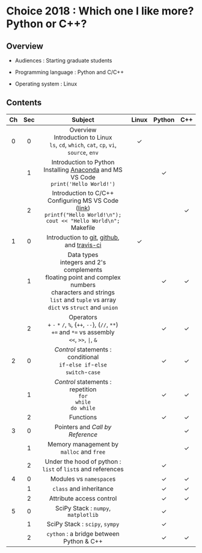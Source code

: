 # Choice 2018 : Which one I like more? Python or C++?

## Overview

* Audiences : Starting graduate students

* Programming language : Python and C/C++

* Operating system : Linux


## Contents

| Ch  | Sec | Subject                           | Linux | Python | C++ |
|:---:|:---:|:---------------------------------:|:-----:|:------:|:---:|
|  0  |  0  | Overview<br>Introduction to Linux<br>`ls`, `cd`, `which`, `cat`, `cp`, `vi`, `source`, `env` |   ✓   |        |     |
|     |  1  | Introduction to Python<br>Installing [Anaconda](https://www.anaconda.com/download/) and MS VS Code<br>`print('Hello World!')` |       |   ✓    |     |
|     |  2  | Introduction to C/C++<br>Configuring MS VS Code ([link](https://code.visualstudio.com/docs/languages/cpp))<br>`printf("Hello World!\n");`<br>`cout << "Hello World\n";`<br>Makefile |       |        |  ✓  |
|  1  |  0  | Introduction to [git](https://git-scm.com/), [github](https://www.github.com), and [travis-ci](https://www.travis-ci.org) |   ✓   |        |     |
|     |  1  | Data types <br> integers and 2's complements <br> floating point and complex numbers <br> characters and strings<br>`list` and `tuple` vs array<br>`dict` vs `struct` and `union` |       |   ✓    |  ✓  |
|     |  2  | Operators<br>`+` `-` `*` `/`, `%`, {`++`, `--`}, (`//`, `**`)<br>`+=` and `*=` vs assembly<br>`<<`, `>>`, `\|`, `&` |       |   ✓    |  ✓  |
|  2  |  0  | *Control* statements : conditional<br>`if`-`else if`-`else`<br>`switch`-`case` |       |   ✓    |  ✓  |
|     |  1  | *Control* statements : repetition<br>`for`<br>`while`<br>`do while` |       |   ✓    |  ✓  |
|     |  2  | Functions |       |   ✓    |  ✓  |
|  3  |  0  | Pointers and *Call by Reference* |       |        |  ✓  |
|     |  1  | Memory management by `malloc` and `free` |       |        |  ✓  |
|     |  2  | Under the hood of python : `list` of `list`s and references |       |   ✓    |     |
|  4  |  0  | Modules vs `namespace`s |       |   ✓    |  ✓  |
|     |  1  | `class` and inheritance |       |   ✓    |  ✓  |
|     |  2  | Attribute access control |       |   ✓    |  ✓  |
|  5  |  0  | SciPy Stack : `numpy`, `matplotlib` |       |   ✓    |     |
|     |  1  | SciPy Stack : `scipy`, `sympy` |       |   ✓    |     |
|     |  2  | `cython` : a bridge between Python & C++ |       |   ✓    |  ✓  |
